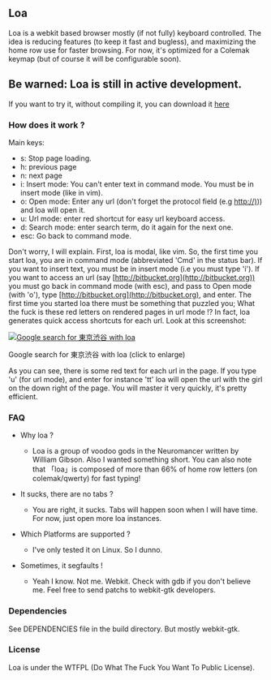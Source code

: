 ## Loa

Loa is a webkit based browser mostly (if not fully) keyboard controlled. The idea is reducing features (to keep it fast and bugless), and maximizing the home row use for faster browsing. For now, it's optimized for a Colemak keymap (but of course it will be configurable soon).

## Be warned: Loa is still in active development.

If you want to try it, without compiling it, you can download it [here](http://www.pcboy.su/loa)

### How does it work ?

Main keys:

- s: Stop page loading.
- h: previous page
- n: next page
- i: Insert mode: You can't enter text in command mode. You must be in insert mode (like in vim).
- o: Open mode: Enter any url (don't forget the protocol field (e.g [http://)](http://))) and loa will open it.
- u: Url mode: enter red shortcut for easy url keyboard access.
- d: Search mode: enter search term, do it again for the next one.
- esc: Go back to command mode.

Don't worry, I will explain. First, loa is modal, like vim. So, the first time you start loa, you are in command mode (abbreviated 'Cmd' in the status bar). If you want to insert text, you must be in insert mode (i.e you must type 'i'). If you want to access an url (say [http://bitbucket.org](http://bitbucket.org)) you must go back in command mode (with esc), and pass to Open mode (with 'o'), type [http://bitbucket.org](http://bitbucket.org), and enter. The first time you started loa there must be something that puzzled you; What the fuck is these red letters on rendered pages in url mode !? In fact, loa generates quick access shortcuts for each url. Look at this screenshot:

[![Google search for 東京渋谷 with loa](./img/loa\_screen.png)](./img/loa\_screen.png)

Google search for 東京渋谷 with loa (click to enlarge)

As you can see, there is some red text for each url in the page. If you type 'u' (for url mode), and enter for instance 'tt' loa will open the url with the girl on the down right of the page. You will master it very quickly, it's pretty efficient.

### FAQ

- Why loa ?
  - Loa is a group of voodoo gods in the Neuromancer written by William Gibson. Also I wanted something short. You can also note that 「loa」is composed of more than 66% of home row letters (on colemak/qwerty) for fast typing!

- It sucks, there are no tabs ?
  - You are right, it sucks. Tabs will happen soon when I will have time. For now, just open more loa instances.

- Which Platforms are supported ?
  - I've only tested it on Linux. So I dunno.

- Sometimes, it segfaults !
  - Yeah I know. Not me. Webkit. Check with gdb if you don't believe me. Feel free to send patchs to webkit-gtk developers.

### Dependencies

See DEPENDENCIES file in the build directory. But mostly webkit-gtk.

### License

Loa is under the WTFPL (Do What The Fuck You Want To Public License).

